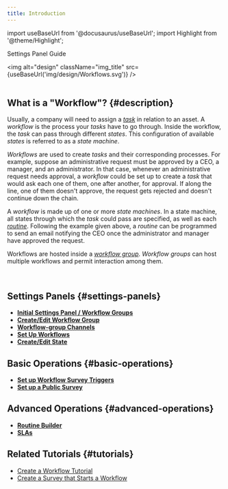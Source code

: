 ```yaml
---
title: Introduction
---
```

import useBaseUrl from '@docusaurus/useBaseUrl'; 
import Highlight from '@theme/Highlight';

<span className="hero__subtitle">Settings Panel Guide</span>


<img alt="design" className="img_title" src={useBaseUrl('img/design/Workflows.svg')} />
<br/>
<br/>

<div className="alert alert--primary">

## What is a "Workflow"? {#description}

Usually, a company will need to assign a [_task_](/docs/documentation/client/basic_concepts#tasks) in relation to an asset. A _workflow_ is the process your _tasks_ have to go through. Inside the workflow, the _task_ can pass through different _states_. This configuration of available _states_ is referred to as a _state machine_. 

_Workflows_ are used to create _tasks_ and their corresponding processes. For example, suppose an administrative request must be approved by a CEO, a manager, and an administrator. In that case, whenever an administrative request needs approval, a _workflow_ could be set up to create a _task_ that would ask each one of them, one after another, for approval. If along the line, one of them doesn't approve, the request gets rejected and doesn't continue down the chain.

A _workflow_ is made up of one or more _state machines_. In a state machine, all states through which the _task_ could pass are specified, as well as each [_routine_](/docs/documentation/automation/admin_routine). Following the example given above, a _routine_ can be programmed to send an email notifying the CEO once the administrator and manager have approved the request.

Workflows are hosted inside a [_workflow group_](/docs/documentation/client/groups#workflow-groups). _Workflow groups_ can host multiple workflows and permit interaction among them.

</div>
<br/>

## Settings Panels {#settings-panels}
- [**Initial Settings Panel / Workflow Groups**](/docs/documentation/admin/workflows/settings_panels/workflowgroups-initial)
- [**Create/Edit Workflow Group**](/docs/documentation/admin/workflows/settings_panels/workflowgroup-create-edit)
- [**Workflow-group Channels**](/docs/documentation/admin/workflows/settings_panels/workflowgroup_channels)
- [**Set Up Workflows**](/docs/documentation/admin/workflows/settings_panels/workflows-setup)
- [**Create/Edit State**](/docs/documentation/admin/workflows/settings_panels/create_edit_state)


## Basic Operations {#basic-operations}
<!-- - Create a workflow -->
- [**Set up Workflow Survey Triggers**](/docs/documentation/admin/workflows/admin_workflow_required_survey)
- [**Set up a Public Survey**](/docs/documentation/admin/workflows/admin_workflow_public_survey)

## Advanced Operations {#advanced-operations}
- [**Routine Builder**](/docs/documentation/automation/admin_routine)
- [**SLAs**](/docs/documentation/automation/sla)



## Related Tutorials {#tutorials}
- [Create a Workflow Tutorial](/docs/tutorials/basic/create_state_machines)
- [Create a Survey that Starts a Workflow](/docs/tutorials/intermediate/create_survey_sm)


<!-- ---------

<div className="alert alert--secondary">

## Table of Contents {#table-of-contents}

0. [Introduction](#introduction)
1. [Workflow Groups](/docs/documentation/admin/workflows/admin_workflow_groups)
    1. [Initial Settings Panel](/docs/documentation/admin/workflows/admin_workflow_groups#initial-settings-panel)
    2. [Create/Edit a Workflow Group](/docs/documentation/admin/workflows/admin_workflow_groups#create-edit-a-workflow-group)
2. [Workflow Configuration](/docs/documentation/admin/workflows/admin_workflow_configure)
    1. [Workflows Settings Panel](/docs/documentation/admin/workflows/admin_workflow_configure#workflows-settings-panel)
    2. [Create a Workflow](/docs/documentation/admin/workflows/admin_workflow_configure#create-a-single-workflow)
    3. [Edit a Workflow](/docs/documentation/admin/workflows/admin_workflow_configure#edit-a-single-workflow)
3. [Workflow Survey Triggers](/docs/documentation/admin/workflows/admin_workflow_required_survey)
    1. [Workflow Start Survey](/docs/documentation/admin/workflows/admin_workflow_required_survey#setting-up-a-required-survey-for-a-new-task_)
    2. [State Survey](/docs/documentation/admin/workflows/admin_workflow_required_survey#required-survey-for-modifying-task-states)
4. [Public Survey](/docs/documentation/admin/workflows/admin_workflow_public_survey)
    1. [Basic Setup](/docs/documentation/admin/workflows/admin_workflow_public_survey#basic-setup)
    2. [Public Survey for Subtasks](/docs/documentation/admin/workflows/admin_workflow_public_survey#public-survey-subtask)
    3. [Adding a Message](/docs/documentation/admin/workflows/admin_workflow_public_survey#adding-message)

</div>
<br/>






<br/>
<br/>

_[Go back to Table of Contents](#table-of-contents)_ -->